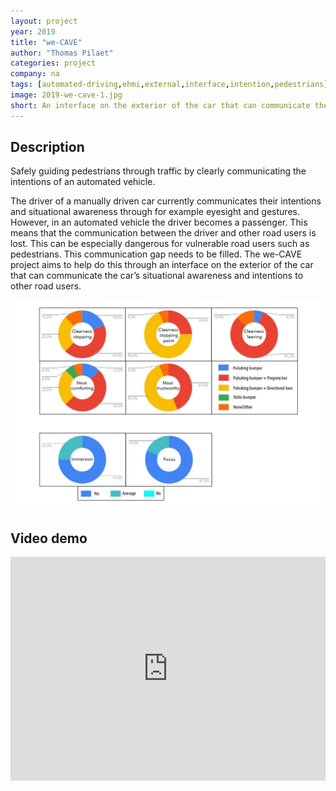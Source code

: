 ```yaml
---
layout: project
year: 2019
title: "we-CAVE"
author: "Thomas Pilaet"
categories: project
company: na
tags: [automated-driving,ehmi,external,interface,intention,pedestrians]
image: 2019-we-cave-1.jpg
short: An interface on the exterior of the car that can communicate the car’s situational awareness and intentions to other road users.
---
```


## Description
Safely guiding pedestrians through traffic by clearly communicating the intentions of an automated vehicle.

The driver of a manually driven car currently communicates their intentions and situational awareness through for example eyesight and gestures. However, in an automated vehicle the driver becomes a passenger. This means that the communication between the driver and other road users is lost. This can be especially dangerous for vulnerable road users such as pedestrians. This communication gap needs to be filled. The we-CAVE project aims to help do this through an interface on the exterior of the car that can communicate the car’s situational awareness and intentions to other road users.

<div class="project-image">
  <img src="/assets/img/2019-we-cave-2.jpg">
</div>

## Video demo
<iframe style="display:inline-block; border:0px solid #FFF; width: 100%; height: 358px" src="https://www.youtube.com/embed/0nJ4pcZomcU?playlist=0nJ4pcZomcU&loop=1&autoplay=1&mute=1" frameborder="0" allowfullscreen></iframe>
